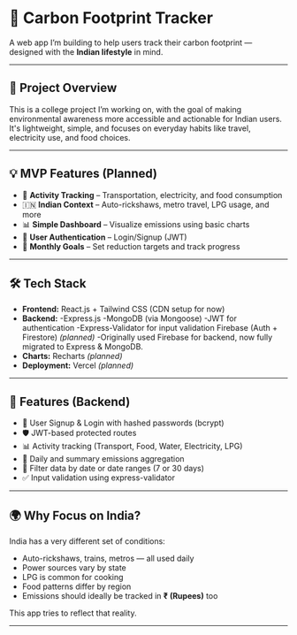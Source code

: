 # 🌱 Carbon Footprint Tracker

A web app I’m building to help users track their carbon footprint — designed with the **Indian lifestyle** in mind.

---

## 🎯 Project Overview

This is a college project I’m working on, with the goal of making environmental awareness more accessible and actionable for Indian users. It's lightweight, simple, and focuses on everyday habits like travel, electricity use, and food choices.

---

## 💡 MVP Features (Planned)

- 🚗 **Activity Tracking** – Transportation, electricity, and food consumption
- 🇮🇳 **Indian Context** – Auto-rickshaws, metro travel, LPG usage, and more
- 📊 **Simple Dashboard** – Visualize emissions using basic charts
- 🔐 **User Authentication** – Login/Signup (JWT)
- 🎯 **Monthly Goals** – Set reduction targets and track progress

---

## 🛠️ Tech Stack

- **Frontend:** React.js + Tailwind CSS (CDN setup for now)
- **Backend:**
  -Express.js
  -MongoDB (via Mongoose)
  -JWT for authentication
  -Express-Validator for input validation Firebase (Auth + Firestore) _(planned)_
  -Originally used Firebase for backend, now fully migrated to Express & MongoDB.
- **Charts:** Recharts _(planned)_
- **Deployment:** Vercel _(planned)_

---

## 🧪 Features (Backend)

- 🔐 User Signup & Login with hashed passwords (bcrypt)
- 🛡️ JWT-based protected routes
- 📊 Activity tracking (Transport, Food, Water, Electricity, LPG)
- 🧠 Daily and summary emissions aggregation
- 📅 Filter data by date or date ranges (7 or 30 days)
- ✅ Input validation using express-validator

---

## 🌍 Why Focus on India?

India has a very different set of conditions:

- Auto-rickshaws, trains, metros — all used daily
- Power sources vary by state
- LPG is common for cooking
- Food patterns differ by region
- Emissions should ideally be tracked in **₹ (Rupees)** too

This app tries to reflect that reality.

---
